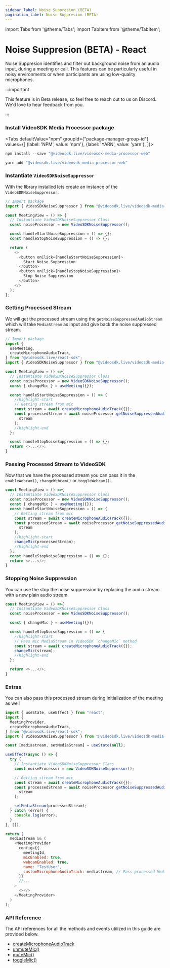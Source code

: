 ```yaml
---
sidebar_label: Noise Suppresion (BETA)
pagination_label: Noise Suppresion (BETA)
---
```


import Tabs from '@theme/Tabs';
import TabItem from '@theme/TabItem';

# Noise Suppresion (BETA) - React

Noise Suppresion identifies and filter out background noise from an audio input, during a meeting or call. This features can be particularly useful in noisy environments or when participants are using low-quality microphones.

:::important

This feature is in Beta release, so feel free to reach out to us on Discord. We'd love to hear feedback from you.

:::

### Install VideoSDK Media Processor package

<Tabs
defaultValue="npm"
groupId={"package-manager-group-id"}
values={[
{label: 'NPM', value: 'npm'},
{label: 'YARN', value: 'yarn'},
]}>
<TabItem value="npm">

```js
npm install --save "@videosdk.live/videosdk-media-processor-web"
```

</TabItem>
<TabItem value="yarn">

```js
yarn add "@videosdk.live/videosdk-media-processor-web"
```

</TabItem>
</Tabs>

### Instantiate `VideoSDKNoiseSuppressor`

With the library installed lets create an instance of the `VideoSDKNoiseSuppressor`.

```js
// Import package
import { VideoSDKNoiseSuppressor } from "@videosdk.live/videosdk-media-processor-web";

const MeetingView = () => {
  // Instantiate VideoSDKNoiseSuppressor Class
  const noiseProcessor = new VideoSDKNoiseSuppressor();

  const handleStartNoiseSuppression = () => {};
  const handleStopNoiseSuppression = () => {};

  return (
    <>
      <button onClick={handleStartNoiseSuppression}>
        Start Noise Suppression
      </button>
      <button onClick={handleStopNoiseSuppression}>
        Stop Noise Suppression
      </button>
    </>
  );
};
```

### Getting Processed Stream

We will get the processed stream using the `getNoiseSuppressedAudioStream` which will take `MediaStream` as input and give back the noise suppressed stream.

```js
// Import package
import {
  useMeeting,
  createMicrophoneAudioTrack,
} from "@videosdk.live/react-sdk";
import { VideoSDKNoiseSuppressor } from "@videosdk.live/videosdk-media-processor-web";

const MeetingView = () =>{
  // Instantiate VideoSDKNoiseSuppressor Class
  const noiseProcessor = new VideoSDKNoiseSuppressor();
  const { changeMic } = useMeeting({});

  const handleStartNoiseSuppression = () => {
    //highlight-start
    // Getting stream from mic
    const stream = await createMicrophoneAudioTrack({});
    const processedStream = await noiseProcessor.getNoiseSuppressedAudioStream(
      stream
    );
    //highlight-end
  };

  const handleStopNoiseSuppression = () => {};
  return <>...</>;
}
```

### Passing Processed Stream to VideoSDK

Now that we have the processed stream you can pass it in the `enableWebcam()`, `changeWebcam()` or `toggleWebcam()`.

```js
const MeetingView = () =>{
  // Instantiate VideoSDKNoiseSuppressor Class
  const noiseProcessor = new VideoSDKNoiseSuppressor();
  const { changeMic } = useMeeting({});
  const handleStartNoiseSuppression = () => {
    // Getting stream from mic
    const stream = await createMicrophoneAudioTrack({});
    const processedStream = await noiseProcessor.getNoiseSuppressedAudioStream(
      stream
    );
    //highlight-start
    changeMic(processedStream);
    //highlight-end
  };
  const handleStopNoiseSuppression = () => {};
  return <>...</>;
}
```

### Stopping Noise Suppression

You can use the stop the noise suppression by replacing the audio stream with a new plain audio stream.

```js
const MeetingView = () =>{
  // Instantiate VideoSDKNoiseSuppressor Class
  const noiseProcessor = new VideoSDKNoiseSuppressor();

  const { changeMic } = useMeeting({});

  const handleStopNoiseSuppression = () => {
    //highlight-start
    // Pass mic MediaStream in VideoSDK `changeMic` method
    const stream = await createMicrophoneAudioTrack({});
    changeMic(stream);
    //highlight-end
  };

  return <>...</>;
}
```

### Extras

You can also pass this processed stream during initialization of the meeting as well

```js
import { useState, useEffect } from "react";
import {
  MeetingProvider,
  createMicrophoneAudioTrack,
} from "@videosdk.live/react-sdk";
import { VideoSDKNoiseSuppressor } from "@videosdk.live/videosdk-media-processor-web";

const [mediastream, setMediaStream] = useState(null);

useEffect(async () => {
  try {
    // Instantiate VideoSDKNoiseSuppressor Class
    const noiseProcessor = new VideoSDKNoiseSuppressor();

    // Getting stream from mic
    const stream = await createMicrophoneAudioTrack({});
    const processedStream = await noiseProcessor.getNoiseSuppressedAudioStream(
      stream
    );

    setMediaStream(processedStream);
  } catch (error) {
    console.log(error);
  }
}, []);

return (
  mediastream && (
    <MeetingProvider
      config={{
        meetingId,
        micEnabled: true,
        webcamEnabled: true,
        name: "TestUser",
        customMicrophoneAudioTrack: mediastream, // Pass processed MediaStream in VideoSDK
      }}
      //...
    >
      <></>
    </MeetingProvider>
  )
);
```

### API Reference

The API references for all the methods and events utilized in this guide are provided below.

- [createMicrophoneAudioTrack](/react/api/sdk-reference/custom-tracks#custom-audio-track)
- [unmuteMic()](/react/api/sdk-reference/use-meeting/methods#unmutemic)
- [muteMic()](/react/api/sdk-reference/use-meeting/methods#mutemic)
- [toggleMic()](/react/api/sdk-reference/use-meeting/methods#togglemic)

